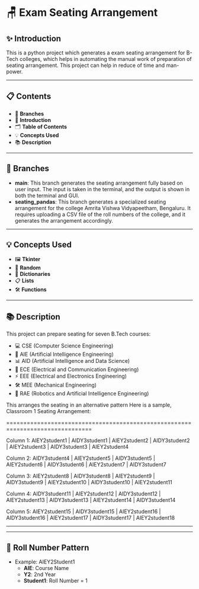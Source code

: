 # 🪑 Exam Seating Arrangement

## ✨ Introduction

This is a python project which generates a exam seating arrangement for B-Tech colleges, which helps in automating the manual work of preparation of seating arrangement. This project can help in reduce of time and man-power. 

---

## 📋 Contents
- 🌲 **Branches**
- 📝 **Introduction**
- 🗂 **Table of Contents**
- 💡 **Concepts Used**
- 📚 **Description**

---

## 🌲 Branches 
- **main**: This branch generates the seating arrangement fully based on user input. The input is taken in the terminal, and the output is shown in both the terminal and GUI. 
- **seating_pandas**: This branch generates a specialized seating arrangement for the college Amrita Vishwa Vidyapeetham, Bengaluru. It requires uploading a CSV file of the roll numbers of the college, and it generates the arrangement accordingly.

---

## 💡 Concepts Used
- 🖼️ **Tkinter**
- 🎲 **Random**
- 📖 **Dictionaries**
- 📋 **Lists**
- 🛠️ **Functions**

---

## 📚 Description
This project can prepare seating for seven B.Tech courses:
- 💻 CSE (Computer Science Engineering)
- 🤖 AIE (Artificial Intelligence Engineering)
- 📊 AID (Artificial Intelligence and Data Science)
- 📡 ECE (Electrical and Communication Engineering)
- ⚡ EEE (Electrical and Electronics Engineering)
- 🛠️ MEE (Mechanical Engineering)
- 🤖 RAE (Robotics and Artificial Intelligence Engineering)

This arranges the seating in an alternative pattern
Here is a sample,
Classroom 1 Seating Arrangement:

===============================================================================

Column 1: AIEY2student1 | AIDY3student1 | AIEY2student2 | AIDY3student2 | AIEY2student3 | AIDY3student3 | AIEY2student4

Column 2: AIDY3student4 | AIEY2student5 | AIDY3student5 | AIEY2student6 | AIDY3student6 | AIEY2student7 | AIDY3student7

Column 3: AIEY2student8 | AIDY3student8 | AIEY2student9 | AIDY3student9 | AIEY2student10 | AIDY3student10 | AIEY2student11

Column 4: AIDY3student11 | AIEY2student12 | AIDY3student12 | AIEY2student13 | AIDY3student13 | AIEY2student14 | AIDY3student14

Column 5: AIEY2student15 | AIDY3student15 | AIEY2student16 | AIDY3student16 | AIEY2student17 | AIDY3student17 | AIEY2student18

----------------------------------------------------------------------------------------------------

---

## 🔢 Roll Number Pattern 
- Example: AIEY2Student1
     - **AIE**: Course Name 
     - **Y2**: 2nd Year 
     - **Student1**: Roll Number = 1
